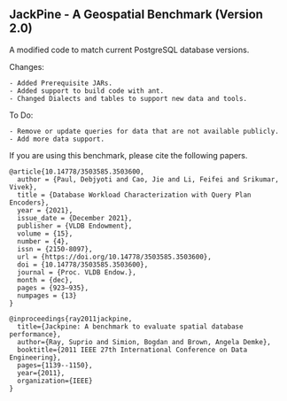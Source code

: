 ## JackPine - A Geospatial Benchmark (Version 2.0)

A modified code to match current PostgreSQL database versions.

Changes:
```
- Added Prerequisite JARs.
- Added support to build code with ant.
- Changed Dialects and tables to support new data and tools.
```

To Do:
```
- Remove or update queries for data that are not available publicly.
- Add more data support.
```

If you are using this benchmark, please cite the following papers.

```
@article{10.14778/3503585.3503600,
  author = {Paul, Debjyoti and Cao, Jie and Li, Feifei and Srikumar, Vivek},
  title = {Database Workload Characterization with Query Plan Encoders},
  year = {2021},
  issue_date = {December 2021},
  publisher = {VLDB Endowment},
  volume = {15},
  number = {4},
  issn = {2150-8097},
  url = {https://doi.org/10.14778/3503585.3503600},
  doi = {10.14778/3503585.3503600},
  journal = {Proc. VLDB Endow.},
  month = {dec},
  pages = {923–935},
  numpages = {13}
}
```

```
@inproceedings{ray2011jackpine,
  title={Jackpine: A benchmark to evaluate spatial database performance},
  author={Ray, Suprio and Simion, Bogdan and Brown, Angela Demke},
  booktitle={2011 IEEE 27th International Conference on Data Engineering},
  pages={1139--1150},
  year={2011},
  organization={IEEE}
}
```
